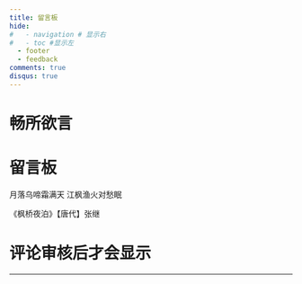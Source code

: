 ```yaml
---
title: 留言板
hide:
#   - navigation # 显示右
#   - toc #显示左
  - footer
  - feedback
comments: true
disqus: true
---
```

# 畅所欲言  
<div class="poem-wrap">
  <div class="poem-border poem-left"></div>
  <div class="poem-border poem-right"></div>
    <h1>留言板</h1>
    <p id="poem">月落乌啼霜满天 江枫渔火对愁眠</p>
    <p id="info"> 《枫桥夜泊》【唐代】张继</p>
  </div>



<!-- tw开始 -->

<!-- <body>
<head>
  <link rel="stylesheet" href="https://cdn.jsdelivr.net/npm/katex@0.12.0/dist/katex.min.css" integrity="sha384-AfEj0r4/OFrOo5t7NnNe46zW/tFgW6x/bCJG8FqQCEo3+Aro6EYUG4+cU+KJWu/X" crossorigin="anonymous">
  <script defer src="https://cdn.jsdelivr.net/npm/katex@0.12.0/dist/katex.min.js" integrity="sha384-g7c+Jr9ZivxKLnZTDUhnkOnsh30B4H0rpLUpJ4jAIKs4fnJI+sEnkvrMWph2EDg4" crossorigin="anonymous"></script>
  <script defer src="https://cdn.jsdelivr.net/npm/katex@0.12.0/dist/contrib/auto-render.min.js" integrity="sha384-mll67QQFJfxn0IYznZYonOWZ644AWYC+Pt2cHqMaRhXVrursRwvLnLaebdGIlYNa" crossorigin="anonymous"></script>
</head>
  <div id="tcomment"></div> 
  <script src="https://cdn.staticfile.org/twikoo/1.6.31/twikoo.all.min.js"></script> 
  <script>
twikoo.init({
  envId: 'https://superb-salamander-e730b6.netlify.app/.netlify/functions/twikoo', // 腾讯云环境填 envId；Vercel 环境填地址（https://xxx.vercel.app）
  el: '#tcomment', // 容器元素
   //region: 'ap-guangzhou', // 环境地域，默认为 ap-shanghai，腾讯云环境填 ap-shanghai 或 ap-guangzhou；Vercel 环境不填
  // path: location.pathname, // 用于区分不同文章的自定义 js 路径，如果您的文章路径不是 location.pathname，需传此参数
   //lang: 'zh-CN', // 用于手动设定评论区语言，支持的语言列表 https://github.com/twikoojs/twikoo/blob/main/src/client/utils/i18n/index.js
   onCommentLoaded: function () {
    console.log('评论加载完成');
  }
})
</script>  
 </body> -->

<!-- end -->

<!-- <head>
  <link
    rel="stylesheet"
    href="https://unpkg.com/@waline/client@v2/dist/waline.css"
  />
</head>
  <div id="waline"></div>
  <script type="module">
    import { init } from 'https://unpkg.com/@waline/client@v2/dist/waline.mjs';
    init({
      el: '#waline',
      serverURL: 'https://mk-docs-comments.vercel.app/',
      emoji: [
      'https://unpkg.com/@waline/emojis@1.1.0/qq',
      'https://unpkg.com/@waline/emojis@1.1.0/tw-emoji',
      '//unpkg.com/@waline/emojis@1.1.0/bilibili',
      '//unpkg.com/@waline/emojis@1.1.0/weibo',
    ],
      comment: true,
      pageview: true, 
      lang: 'zh',
      pageview: true,
    });
  </script> -->

# 评论审核后才会显示

<div id="rcorners5" >

<div id="cusdis_thread"
  data-host="https://cusdis.com"
  data-app-id="655cf3bc-734a-4d88-8317-be350621334c"
  data-page-id="{{ PAGE_ID }}"
  data-page-url="{{ PAGE_URL }}"
  data-page-title="{{ PAGE_TITLE }}"
></div>
<script async defer src="https://cusdis.com/js/cusdis.es.js"></script>


</div>

***